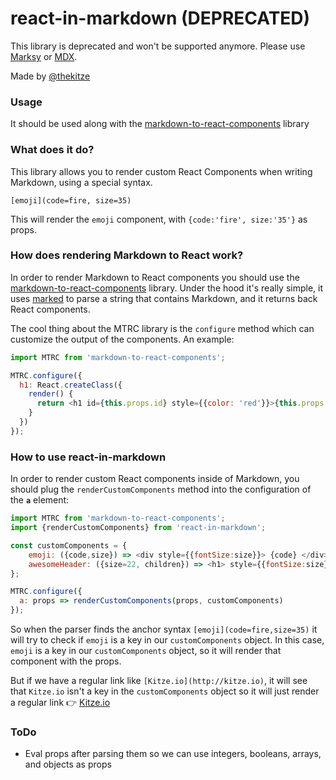 # react-in-markdown (DEPRECATED)
This library is deprecated and won't be supported anymore. Please use [Marksy](https://github.com/cerebral/marksy) or [MDX](https://github.com/mdx-js/mdx).

Made by [@thekitze](https://twitter.com/thekitze)

### Usage

It should be used along with the [markdown-to-react-components](https://github.com/christianalfoni/markdown-to-react-components) library

### What does it do?

This library allows you to render custom React Components when writing Markdown, using a special syntax.

```[emoji](code=fire, size=35)```

This will render the ```emoji``` component, with ```{code:'fire', size:'35'}``` as props.


### How does rendering Markdown to React work?

In order to render Markdown to React components you should use the [markdown-to-react-components](https://github.com/christianalfoni/markdown-to-react-components) library. Under the hood it's really simple, it uses [marked](https://github.com/chjj/marked) to parse a string that contains Markdown, and it returns back React components.

The cool thing about the MTRC library is the ```configure``` method which can customize the output of the components. An example:

```js
import MTRC from 'markdown-to-react-components';

MTRC.configure({
  h1: React.createClass({
    render() {
      return <h1 id={this.props.id} style={{color: 'red'}}>{this.props.children}</h1>
    }
  })
});
```

### How to use react-in-markdown

In order to render custom React components inside of Markdown, you should plug the ```renderCustomComponents``` method into the configuration of the **```a```** element:

```js
import MTRC from 'markdown-to-react-components';
import {renderCustomComponents} from 'react-in-markdown';

const customComponents = {
	emoji: ({code,size}) => <div style={{fontSize:size}}> {code} </div>,
	awesomeHeader: ({size=22, children}) => <h1> style={{fontSize:size}}>children </h1>
};

MTRC.configure({
  a: props => renderCustomComponents(props, customComponents)
});
```

So when the parser finds the anchor syntax ```[emoji](code=fire,size=35)``` it will try to check if ```emoji``` is a key in our ```customComponents``` object. In this case, ```emoji``` is a key in our ```customComponents``` object, so it will render that component with the props.

But if we have a regular link like ```[Kitze.io](http://kitze.io)```, it will see that ```Kitze.io``` isn't a key in the ```customComponents``` object so it will just render a regular link 👉 [Kitze.io](http://kitze.io)

### ToDo

- Eval props after parsing them so we can use integers, booleans, arrays, and objects as props
